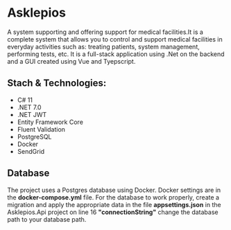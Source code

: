 # Asklepios
A system supporting and offering support for medical facilities.It is a complete system that allows you to control and support medical facilities in everyday activities such as: treating patients, system management, performing tests, etc. It is a full-stack application using .Net on the backend and a GUI created using Vue and Tyepscript.

## Stach & Technologies:
- C# 11
- .NET 7.0
- .NET JWT
- Entity Framework Core
- Fluent Validation
- PostgreSQL
- Docker
- SendGrid

## Database
The project uses a Postgres database using Docker. Docker settings are in the <b>docker-compose.yml</b> file. 
For the database to work properly, create a migration and apply the appropriate data in the file <b>appsettings.json</b> in the Asklepios.Api project on line 16 <b>"connectionString"</b> change the database path to your database path.

